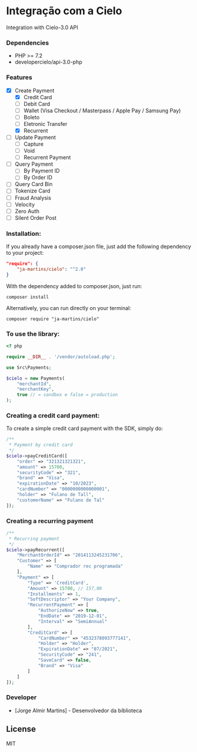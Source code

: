 # Integração com a Cielo

Integration with Cielo-3.0 API

### Dependencies
* PHP >= 7.2
* developercielo/api-3.0-php

### Features

* [x] Create Payment
    * [x] Credit Card
    * [ ] Debit Card
    * [ ] Wallet (Visa Checkout / Masterpass / Apple Pay / Samsung Pay)
    * [ ] Boleto
    * [ ] Eletronic Transfer
    * [x] Recurrent
* [ ] Update Payment
    * [ ] Capture
    * [ ] Void
    * [ ] Recurrent Payment
* [ ] Query Payment
    * [ ] By Payment ID
    * [ ] By Order ID
* [ ] Query Card Bin
* [ ] Tokenize Card
* [ ] Fraud Analysis
* [ ] Velocity
* [ ] Zero Auth
* [ ] Silent Order Post

### Installation:

If you already have a composer.json file, just add the following dependency to your project:

```json
"require": {
    "ja-martins/cielo": "^2.0"
}
```

With the dependency added to composer.json, just run:

```
composer install
```

Alternatively, you can run directly on your terminal:

```
composer require "ja-martins/cielo"
```

### To use the library:
```php
<? php

require __DIR__ . '/vendor/autoload.php';

use Src\Payments;

$cielo = new Payments(
    "merchantId", 
    "merchantKey", 
    true // = sandbox e false = production
);
```


### Creating a credit card payment:

To create a simple credit card payment with the SDK, simply do:

```php
/**
 * Payment by credit card
 */
$cielo->payCreditCard([
    "order" => "321321321321",
    "amount" => 15700,
    "securityCode" => "321",
    "brand" => "Visa",
    "expirationDate" => "10/2023",
    "cardNumber" => "0000000000000001",
    "holder" => "Fulano de Tall",
    "customerName" => "Fulano de Tal"
]);
```

### Creating a recurring payment
```php
/**
 * Recurring payment
 */
$cielo->payRecurrent([
    "MerchantOrderId" => "2014113245231706",
    "Customer" => [
        "Name" => "Comprador rec programada"
    ],
    "Payment" => [
        "Type" => 'CreditCard',
        "Amount" => 15700, // 157,00
        "Installments" => 1,
        "SoftDescriptor" => "Your Company",
        "RecurrentPayment" => [
            "AuthorizeNow" => true,
            "EndDate" => "2019-12-01",
            "Interval" => "SemiAnnual"
        ],
        "CreditCard" => [
            "CardNumber" => "4532378093777141",
            "Holder" => "Holder",
            "ExpirationDate" => "07/2021",
            "SecurityCode" => "241",
            "SaveCard" => false,
            "Brand" => "Visa"
        ]
    ]
]);
```

### Developer
* [Jorge Almir Martins] - Desenvolvedor da bíblioteca

License
----

MIT
